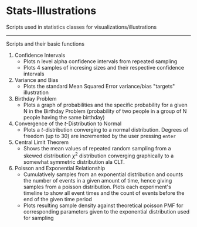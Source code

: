 Stats-Illustrations
===================

Scripts used in statistics classes for visualizations/illustrations

----

Scripts and their basic functions

1. Confidence Intervals 
    * Plots n level alpha confidence intervals from repeated sampling 
    * Plots 4 samples of incresing sizes and their respective confidence intervals
2. Variance and Bias
    * Plots the standard Mean Squared Error variance/bias "targets" illustration
3. Birthday Problem 
    * Plots a graph of probabilities and the specific probability for a given N in the Birthday Problem (probability of two people in a group of N people having the same birthday)
4. Convergence of the *t*-Distribution to Normal
    * Plots a *t*-distribution converging to a normal distribution. Degrees of freedom (up to 30) are incremented by the user pressing ``` enter ``` 
5. Central Limit Theorem 
	* Shows the mean values of repeated random sampling from a skewed distribution $\chi^2$ distribution converging graphically to a somewhat symmetric distribution ala CLT. 
6. Poisson and Exponential Relationship
	* Cumulatively samples from an exponential distribution and counts the number of events in a given amount of time, hence giving samples from a poisson distribution. Plots each experiment's timeline to show all event times and the count of events before the end of the given time period 
	* Plots resulting sample density against theoretical poisson PMF for corresponding parameters given to the exponential distribution used for sampling
